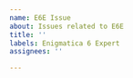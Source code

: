 ```yaml
---
name: E6E Issue
about: Issues related to E6E
title: ''
labels: Enigmatica 6 Expert
assignees: ''

---
```



